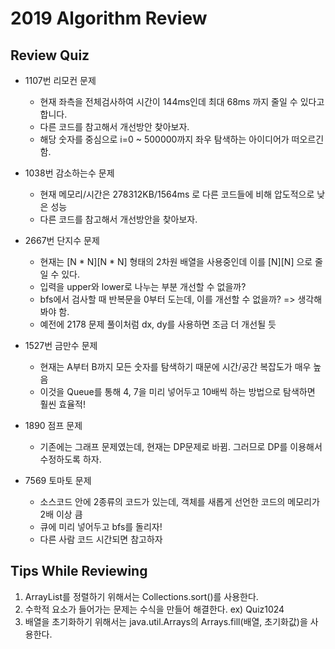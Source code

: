 # 2019 Algorithm Review

## Review Quiz
* 1107번 리모컨 문제
    * 현재 좌측을 전체검사하여 시간이 144ms인데 최대 68ms 까지 줄일 수 있다고 합니다. 
    * 다른 코드를 참고해서 개선방안 찾아보자.
    * 해당 숫자를 중심으로 i=0 ~ 500000까지 좌우 탐색하는 아이디어가 떠오르긴 함.
 
 
* 1038번 감소하는수 문제
    * 현재 메모리/시간은 278312KB/1564ms 로 다른 코드들에 비해 압도적으로 낮은 성능
    * 다른 코드를 참고해서 개선방안을 찾아보자.


* 2667번 단지수 문제
    * 현재는 [N * N][N * N] 형태의 2차원 배열을 사용중인데 이를 [N][N] 으로 줄일 수 있다.
    * 입력을 upper와 lower로 나누는 부분 개선할 수 없을까?
    * bfs에서 검사할 때 반복문을 0부터 도는데, 이를 개선할 수 없을까? => 생각해봐야 함.
    * 예전에 2178 문제 풀이처럼 dx, dy를 사용하면 조금 더 개선될 듯


* 1527번 금만수 문제
    * 현재는 A부터 B까지 모든 숫자를 탐색하기 때문에 시간/공간 복잡도가 매우 높음
    * 이것을 Queue를 통해 4, 7을 미리 넣어두고 10배씩 하는 방법으로 탐색하면 훨씬 효율적!
    
* 1890 점프 문제
    * 기존에는 그래프 문제였는데, 현재는 DP문제로 바뀜. 그러므로 DP를 이용해서 수정하도록 하자.

* 7569 토마토 문제
    * 소스코드 안에 2종류의 코드가 있는데, 객체를 새롭게 선언한 코드의 메모리가 2배 이상 큼
    * 큐에 미리 넣어두고 bfs를 돌리자!
    * 다른 사람 코드 시간되면 참고하자

## Tips While Reviewing
1. ArrayList를 정렬하기 위해서는 Collections.sort()를 사용한다. 
2. 수학적 요소가 들어가는 문제는 수식을 만들어 해결한다. ex) Quiz1024
3. 배열을 초기화하기 위해서는 java.util.Arrays의 Arrays.fill(배열, 초기화값)을 사용한다.
